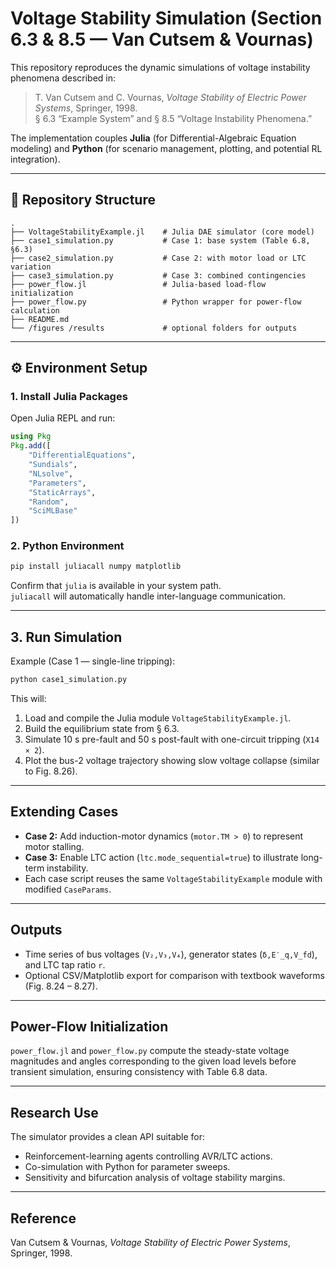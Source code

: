 # Voltage Stability Simulation (Section 6.3 & 8.5 — Van Cutsem & Vournas)

This repository reproduces the dynamic simulations of voltage instability phenomena described in:

> T. Van Cutsem and C. Vournas, *Voltage Stability of Electric Power Systems*, Springer, 1998.  
> § 6.3 “Example System” and § 8.5 “Voltage Instability Phenomena.”

The implementation couples **Julia** (for Differential-Algebraic Equation modeling) and **Python** (for scenario management, plotting, and potential RL integration).

---

## :file_folder: Repository Structure
```
.
├── VoltageStabilityExample.jl    # Julia DAE simulator (core model)
├── case1_simulation.py           # Case 1: base system (Table 6.8, §6.3)
├── case2_simulation.py           # Case 2: with motor load or LTC variation
├── case3_simulation.py           # Case 3: combined contingencies
├── power_flow.jl                 # Julia-based load-flow initialization
├── power_flow.py                 # Python wrapper for power-flow calculation
├── README.md
└── /figures /results             # optional folders for outputs
```

---

## :gear: Environment Setup

### 1️. Install Julia Packages
Open Julia REPL and run:
```julia
using Pkg
Pkg.add([
    "DifferentialEquations",
    "Sundials",
    "NLsolve",
    "Parameters",
    "StaticArrays",
    "Random",
    "SciMLBase"
])
```

### 2️. Python Environment
```bash
pip install juliacall numpy matplotlib
```

Confirm that `julia` is available in your system path.  
`juliacall` will automatically handle inter-language communication.

---

## 3. Run Simulation

Example (Case 1 — single-line tripping):
```bash
python case1_simulation.py
```

This will:
1. Load and compile the Julia module `VoltageStabilityExample.jl`.
2. Build the equilibrium state from § 6.3.
3. Simulate 10 s pre-fault and 50 s post-fault with one-circuit tripping (`X14 × 2`).
4. Plot the bus-2 voltage trajectory showing slow voltage collapse (similar to Fig. 8.26).

---

## Extending Cases

- **Case 2:** Add induction-motor dynamics (`motor.TM > 0`) to represent motor stalling.
- **Case 3:** Enable LTC action (`ltc.mode_sequential=true`) to illustrate long-term instability.
- Each case script reuses the same `VoltageStabilityExample` module with modified `CaseParams`.

---

## Outputs

- Time series of bus voltages (`V₂,V₃,V₄`), generator states (`δ,E′_q,V_fd`), and LTC tap ratio `r`.
- Optional CSV/Matplotlib export for comparison with textbook waveforms (Fig. 8.24 – 8.27).

---

## Power-Flow Initialization

`power_flow.jl` and `power_flow.py` compute the steady-state voltage magnitudes and angles corresponding to the given load levels before transient simulation, ensuring consistency with Table 6.8 data.

---

## Research Use

The simulator provides a clean API suitable for:
- Reinforcement-learning agents controlling AVR/LTC actions.
- Co-simulation with Python for parameter sweeps.
- Sensitivity and bifurcation analysis of voltage stability margins.

---

## Reference
Van Cutsem & Vournas, *Voltage Stability of Electric Power Systems*, Springer, 1998.  
